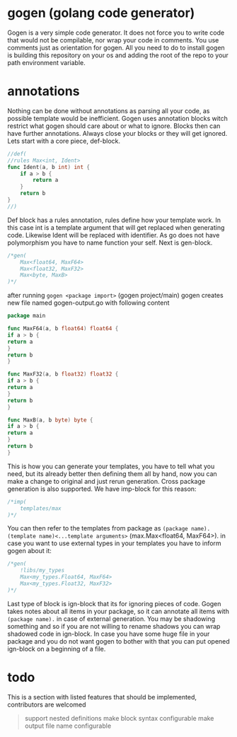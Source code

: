  # gogen (golang code generator)

 Gogen is a very simple code generator. It does not force you to write code that would not be compilable, nor wrap your code in comments. You use comments just as orientation for gogen. All you need to do to install gogen is building this repository on your os and adding the root of the repo to your path environment variable.

# annotations

Nothing can be done without annotations as parsing all your code, as possible template would be inefficient. Gogen uses annotation blocks witch restrict what gogen should care about or what to ignore. Blocks then can have further annotations. Always close your blocks or they will get ignored. Lets start with a core piece, def-block.

```go
//def(
//rules Max<int, Ident>
func Ident(a, b int) int {
	if a > b {
		return a
	}
	return b
}
//)
```

Def block has a rules annotation, rules define how your template work. In this case int is a template argument that will get replaced when generating code. Likewise Ident will be replaced with identifier. As go does not have polymorphism you have to name function your self. Next is gen-block.

```go
/*gen(
	Max<float64, MaxF64>
	Max<float32, MaxF32>
	Max<byte, MaxB>
)*/
```
after running `gogen <package import>` (gogen project/main) gogen creates new file named gogen-output.go with following content

```go
package main

func MaxF64(a, b float64) float64 {
if a > b {
return a
}
return b
}

func MaxF32(a, b float32) float32 {
if a > b {
return a
}
return b
}

func MaxB(a, b byte) byte {
if a > b {
return a
}
return b
}
```

This is how you can generate your templates, you have to tell what you need, but its already better then defining them all by hand, now you can make a change to original and just rerun generation. Cross package generation is also supported. We have imp-block for this reason:

```go
/*imp(
	templates/max
)*/
```

You can then refer to the templates from package as `(package name).(template name)<...template arguments>` (max.Max<float64, MaxF64>). in case you want to use external types in your templates you have to inform gogen about it:

```go
/*gen(
	!libs/my_types
	Max<my_types.Float64, MaxF64>
	Max<my_types.Float32, MaxF32>
)*/
```

Last type of block is ign-block that its for ignoring pieces of code. Gogen takes notes about all items in your package, so it can annotate all items with `(package name).` in case of external generation. You may be shadowing something and so if you are not willing to rename shadows you can wrap shadowed code in ign-block. In case you have some huge file in your package and you do not want gogen to bother with that you can put opened ign-block on a beginning of a file.

# todo

This is a section with listed features that should be implemented, contributors are welcomed
> support nested definitions
> make block syntax configurable
> make output file name configurable





